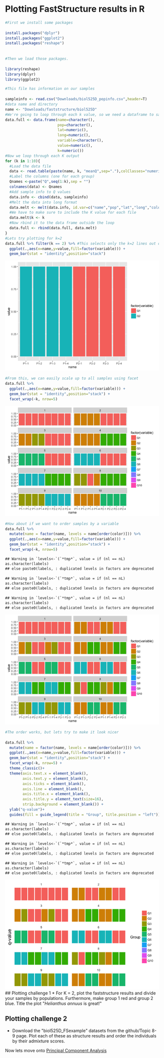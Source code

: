 # Plotting FastStructure results in R 

``` r
#First we install some packages

install.packages("dplyr")
install.packages("ggplot2")
install.packages("reshape")


#Then we load those packages.

library(reshape)
library(dplyr)
library(ggplot2)
```

``` r
#This file has information on our samples

sampleinfo <- read.csv("Downloads/biol525D_popinfo.csv",header=T)
#data name and directory
name <- "Downloads/faststructure/biol525D"
#We're going to loop through each k value, so we need a dataframe to save those values
data.full <- data.frame(name=character(),
                        pop=character(),
                        lat=numeric(),
                        long=numeric(),
                        variable=character(),
                        value=numeric(),
                        k=numeric())
#Now we loop through each K output
for (k in 1:10){
  #Load the data file
  data <- read.table(paste(name, k, "meanQ",sep="."),colClasses="numeric")
  #Label the columns (one for each group)
  Qnames <-paste("Q",seq(1:k),sep = "")
  colnames(data) <- Qnames
  #Add sample info to Q values
  data.info <- cbind(data, sampleinfo)
  #Melt the data into long format
  data.melt <- melt(data.info, id.var=c("name","pop","lat","long","color"))
  #We have to make sure to include the K value for each file
  data.melt$k <- k
  #Now rbind it to the data frame outside the loop
  data.full <- rbind(data.full, data.melt)
}
#Lets try plotting for k=2
data.full %>% filter(k == 2) %>% #This selects only the k=2 lines out of the full set
  ggplot(.,aes(x=name,y=value,fill=factor(variable))) +
  geom_bar(stat = "identity",position="stack")
```

![](figure/structure1-1.png)

``` r
#From this, we can easily scale up to all samples using facet
data.full %>%
  ggplot(.,aes(x=name,y=value,fill=factor(variable))) +
  geom_bar(stat = "identity",position="stack") +
  facet_wrap(~k, nrow=5)
```

![](figure/structure1-2.png)

``` r
#How about if we want to order samples by a variable
data.full %>%
  mutate(name = factor(name, levels = name[order(color)])) %>%
  ggplot(.,aes(x=name,y=value,fill=factor(variable))) +
  geom_bar(stat = "identity",position="stack") +
  facet_wrap(~k, nrow=5)
```

    ## Warning in `levels<-`(`*tmp*`, value = if (nl == nL) as.character(labels)
    ## else paste0(labels, : duplicated levels in factors are deprecated

    ## Warning in `levels<-`(`*tmp*`, value = if (nl == nL) as.character(labels)
    ## else paste0(labels, : duplicated levels in factors are deprecated

    ## Warning in `levels<-`(`*tmp*`, value = if (nl == nL) as.character(labels)
    ## else paste0(labels, : duplicated levels in factors are deprecated

![](figure/structure1-3.png)

``` r
#The order works, but lets try to make it look nicer

data.full %>%
  mutate(name = factor(name, levels = name[order(color)])) %>%
  ggplot(.,aes(x=name,y=value,fill=factor(variable))) +
  geom_bar(stat = "identity",position="stack") +
  facet_wrap(~k, nrow=5) +
  theme_classic()+
  theme(axis.text.x = element_blank(),
        axis.text.y = element_blank(),
        axis.ticks = element_blank(), 
        axis.line = element_blank(),
        axis.title.x = element_blank(),
        axis.title.y = element_text(size=16),
        strip.background = element_blank()) +
  ylab("q-value")+
  guides(fill = guide_legend(title = "Group", title.position = "left"))
```

    ## Warning in `levels<-`(`*tmp*`, value = if (nl == nL) as.character(labels)
    ## else paste0(labels, : duplicated levels in factors are deprecated

    ## Warning in `levels<-`(`*tmp*`, value = if (nl == nL) as.character(labels)
    ## else paste0(labels, : duplicated levels in factors are deprecated

    ## Warning in `levels<-`(`*tmp*`, value = if (nl == nL) as.character(labels)
    ## else paste0(labels, : duplicated levels in factors are deprecated

![](figure/structure1-4.png) \#\# Plotting challenge 1 \* For K = 2, plot the faststructure results and divide your samples by populations. Furthermore, make group 1 red and group 2 blue. Title the plot "*Helianthus annuus* is great!"

Plotting challenge 2
--------------------

-   Download the "biol525D\_FSexample" datasets from the github/Topic 8-9 page. Plot each of these as structure results and order the individuals by their admixture scores.


Now lets move onto [Principal Component Analysis](https://github.com/owensgl/biol525D/blob/master/Topic_8-9/pca.md)
